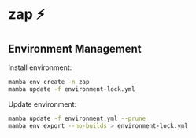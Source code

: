 # zap ⚡




## Environment Management

Install environment:

```zsh
mamba env create -n zap
mamba update -f environment-lock.yml
```

Update environment:

```zsh
mamba update -f environment.yml --prune
mamba env export --no-builds > environment-lock.yml
```
